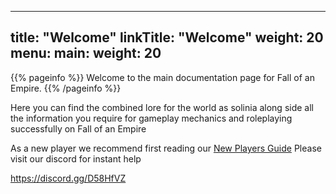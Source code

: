 
---
title: "Welcome"
linkTitle: "Welcome"
weight: 20
menu:
  main:
    weight: 20
---

{{% pageinfo %}}
Welcome to the main documentation page for Fall of an Empire.
{{% /pageinfo %}}

Here you can find the combined lore for the world as solinia along side all the information you require for gameplay mechanics and roleplaying successfully on Fall of an Empire

As a new player we recommend first reading our [New Players Guide](https://www.fallofanempire.com/docs/guides/new-player-guide/)
Please visit our discord for instant help

https://discord.gg/D58HfVZ
